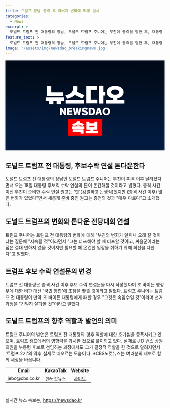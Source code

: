 ```yaml
---
title: 트럼프 장남 총격 후 아버지 변화에 막후 실세
categories:
  - News
excerpt: >
  도널드 트럼프 전 대통령의 장남, 도널드 트럼프 주니어는 부친이 총격을 당한 후, 대통령 후보직 수락 연설의 톤이 온건해질 예정임을 밝혔다. 트럼프 주니어는 총격 이전과 후의 연설문은 매우 다르다며, 전체적으로는 톤다운되고, 레토릭이 완화될 것이라고 설명했다. 또한, 부친은 터프한 모습을 유지하되 필요에 따라 온건한 입장을 취할 것이라고 언급했다. 트럼프 주니어는 트럼프 전 대통령이 조 바이든 대통령에게 패할 경우에 대해 속임수일 것이라며 선거 과정을 긴밀히 살펴볼 것이라고 밝혔다.
feature_text: >
  도널드 트럼프 전 대통령의 장남, 도널드 트럼프 주니어는 부친이 총격을 당한 후, 대통령 후보직 수락 연설의 톤이 온건해질 예정임을 밝혔다. 트럼프 주니어는 총격 이전과 후의 연설문은 매우 다르다며, 전체적으로는 톤다운되고, 레토릭이 완화될 것이라고 설명했다. 또한, 부친은 터프한 모습을 유지하되 필요에 따라 온건한 입장을 취할 것이라고 언급했다. 트럼프 주니어는 트럼프 전 대통령이 조 바이든 대통령에게 패할 경우에 대해 속임수일 것이라며 선거 과정을 긴밀히 살펴볼 것이라고 밝혔다.
image: '/assets/img/newsdao_breakingnews.jpg'
---
```


<p><img src="/assets/img/newsdao_breakingnews.jpg" alt="ontimetimes 속보" /></p>

<h2 data-ke-size="size26">도널드 트럼프 전 대통령, 후보수락 연설 톤다운한다</h2>

<p data-ke-size="size16">도널드 트럼프 전 대통령의 장남인 도널드 트럼프 주니어는 부친이 피격 이후 달라졌다면서 오는 18일 대통령 후보직 수락 연설의 톤이 온건해질 것이라고 밝혔다. 총격 사건 이전 부친이 준비한 수락 연설 원고는 '핫'(강렬하고 논쟁적)했지만 (총격 사건 이후) 많은 변화가 있었다"면서 새롭게 준비 중인 원고는 종전의 것과 "매우 다르다"고 소개했다.</p>

<h2 data-ke-size="size26">도널드 트럼프의 변화와 톤다운 전당대회 연설</h2>

<p data-ke-size="size16">트럼프 주니어는 트럼프 전 대통령의 변화에 대해 "부친의 변화가 얼마나 오래 갈 것이냐는 질문에 "지속될 것"이라면서 "그는 터프해야 할 때 터프할 것이고, 싸움꾼이라는 점은 절대 변하지 않을 것이지만 필요할 때 온건한 입장을 취하기 위해 최선을 다한다"고 말했다.</p>

<h2 data-ke-size="size26">트럼프 후보 수락 연설문의 변경</h2>

<p data-ke-size="size16">트럼프 전 대통령은 총격 사건 이후 후보 수락 연설문을 다시 작성했다며 조 바이든 행정부에 대한 비판 대신 '국민 통합'에 초점을 맞출 것이라고 밝혔다. 트럼프 주니어는 트럼프 전 대통령이 만약 조 바이든 대통령에게 패할 경우 "그것은 속임수일 것"이라며 선거 과정을 "긴밀히 살펴볼 것"이라고 말했다.</p>

<h2 data-ke-size="size26">도널드 트럼프의 향후 역할과 발언의 의미</h2>

<p data-ke-size="size16">트럼프 주니어의 발언은 트럼프 전 대통령의 향후 역할에 대한 호기심을 증폭시키고 있으며, 트럼프 캠프에서의 영향력을 과시한 것으로 풀이되고 있다. 실제로 J D 밴스 상원의원을 부통령 후보로 선임하는 과정에서도 그가 결정적 역할을 한 것으로 알려지면서 '트럼프 2기'의 막후 실세로 떠오르는 모습이다. ※CBS노컷뉴스는 여러분의 제보로 함께 세상을 바꿉니다.</p>

<table>
   <tbody>
      <tr>
         <td style="text-align: center; height: 17px;"><b>Email</b></td>
         <td style="text-align: center; height: 17px;"><b>KakaoTalk</b></td>
         <td style="text-align: center; height: 17px;"><b>Website</b></td>
      </tr>
      <tr>
         <td style="text-align: center; height: 17px;">jebo@cbs.co.kr</td>
         <td style="text-align: center; height: 17px;">@노컷뉴스</td>
         <td style="text-align: center; height: 17px;"><a href="https://url.kr/b71afn" target="_blank">사이트</a></td>
      </tr>
   </tbody>
</table>

<p data-ke-size="size16">&nbsp;</p>
실시간 뉴스 속보는, <a href="https://newsdao.kr" rel="dofollow">https://newsdao.kr</a>


